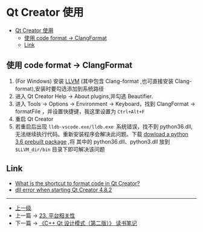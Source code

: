 # Qt Creator 使用

<!-- @import "[TOC]" {cmd="toc" depthFrom=1 depthTo=6 orderedList=false} -->

<!-- code_chunk_output -->

- [Qt Creator 使用](#qt-creator-使用)
  - [使用 code format -> ClangFormat](#使用-code-format---clangformat)
  - [Link](#link)

<!-- /code_chunk_output -->

## 使用 code format -> ClangFormat
1. (For Windows) 安装 [LLVM](https://llvm.org/builds/) (其中包含 Clang-format ,也可直接安装 Clang-format),安装时要勾选添加到系统路径 
2. 进入 Qt Creator Help -> About plugins,并勾选 Beautifier.
3. 进入 Tools -> Options -> Environment -> Keyboard，找到 ClangFormat -> formatFile ，并设置快捷键，我这里设置为 `Ctrl+Alt+F`
4. 重启 Qt Creator 
5. 若重启后出现 `lldb-vscode.exe/lldb.exe `系统错误，找不到 python36.dll,无法继续执行代码。重新安装程序会解决此问题。下载 [dowload a python 3.6 prebuilt package](https://www.python.org/ftp/python/3.6.4/python-3.6.4-embed-amd64.zip) ,将 其中的 python36.dll、python3.dll 放到 `$LLVM_dir/bin` 目录下即可解决该问题


## Link 
* [What is the shortcut to format code in Qt Creator?](https://stackoverflow.com/questions/37597117/what-is-the-shortcut-to-format-code-in-qt-creator)
* [dll error when starting Qt Creator 4.8.2](https://forum.qt.io/topic/109164/dll-error-when-starting-qt-creator-4-8-2)

---
- [上一级](README.md)
- 上一篇 -> [23. 平台相关性](23_platformDependencies.md)
- 下一篇 -> [《C++ Qt 设计模式（第二版）》 读书笔记](cppQtDesignPatternsBook.md)
